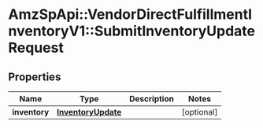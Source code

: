 # AmzSpApi::VendorDirectFulfillmentInventoryV1::SubmitInventoryUpdateRequest

## Properties
Name | Type | Description | Notes
------------ | ------------- | ------------- | -------------
**inventory** | [**InventoryUpdate**](InventoryUpdate.md) |  | [optional] 

